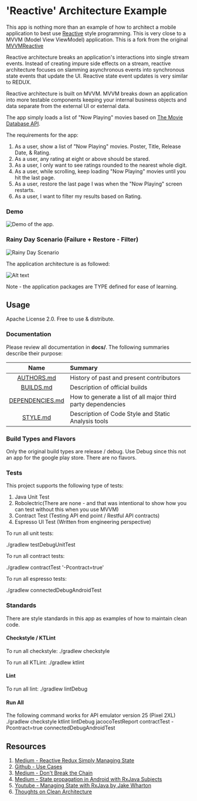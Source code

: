 # 'Reactive' Architecture Example
This app is nothing more than an example of how to architect a mobile application to best use
[Reactive](https://github.com/ReactiveX/RxAndroid) style programming. This is very close to
a MVVM (Model View ViewModel) application. This is a fork from
the original [MVVMReactive](https://github.com/HIFILEO/MVVMReactive)

Reactive architecture breaks an application's interactions into single stream events. Instead of creating impure
side effects on a stream, reactive architecture focuses on slamming asynchronous events into synchronous state events that update
the UI. Reactive state event updates is very similar to REDUX. 

Reactive architecture is built on MVVM. MVVM breaks down an application into more testable components keeping your internal
business objects and data separate from the external UI or external data.

The app simply loads a list of "Now Playing" movies based on [The Movie Database API](https://developers.themoviedb.org/3/movies/get-now-playing).

The requirements for the app:
1. As a user, show a list of "Now Playing" movies. Poster, Title, Release Date, & Rating. 
2. As a user, any rating at eight or above should be stared.
3. As a user, I only want to see ratings rounded to the nearest whole digit. 
4. As a user, while scrolling, keep loading "Now Playing" movies until you hit the last page.
5. As a user, restore the last page I was when the "Now Playing" screen restarts.
6. As a user, I want to filter my results based on Rating. 

### Demo 
<img align="center" src="doc/demo_with_filter.gif" alt="Demo of the app."/>

### Rainy Day Scenario (Failure + Restore - Filter)
<img align="center" src="doc/error_restore.gif" alt="Rainy Day Scenario"/>

The application architecture is as followed: 

![Alt text](/doc/mvvm_reactive_redux_architecture.png?raw=true "App MVVM Architecture")

Note - the application packages are TYPE defined for ease of learning.

## Usage

Apache License 2.0. Free to use & distribute.

### Documentation

Please review all documentation in **docs/**. The following summaries describe their purpose:

| Name                                                                                          | Summary                                                     |
| :--------------------------------------------------------------------------------------------:|:------------------------------------------------------------|
| [AUTHORS.md](https://github.com/HIFILEO/ReactiveArchitecture/blob/master/doc/AUTHORS.md)                | History of past and present contributors                    |
| [BUILDS.md](https://github.com/HIFILEO/ReactiveArchitecture/blob/master/doc/BUILDS.md)                  | Description of official builds                              |
| [DEPENDENCIES.md](https://github.com/HIFILEO/ReactiveArchitecture/blob/master/doc/DEPENDENCIES.md)      | How to generate a list of all major third party dependencies|
| [STYLE.md](https://github.com/HIFILEO/ReactiveArchitecture/blob/master/doc/STYLE.md)                    | Description of Code Style and Static Analysis tools         |

### Build Types and Flavors

Only the original build types are release / debug. Use Debug since this
not an app for the google play store. There are no flavors.

### Tests

This project supports the following type of tests:

1. Java Unit Test
2. Robolectric(There are none - and that was intentional to show how you can test without this when you use MVVM)
3. Contract Test (Testing API end point / Restful API contracts)
4. Espresso UI Test (Written from engineering perspective)

To run all unit tests:

./gradlew testDebugUnitTest

To run all contract tests:

./gradlew contractTest '-Pcontract=true'

To run all espresso tests:

./gradlew connectedDebugAndroidTest

### Standards

There are style standards in this app as examples of how to maintain clean code.

#### Checkstyle / KTLint

To run all checkstyle:
./gradlew checkstyle

To run all KTLint:
./gradlew ktlint

#### Lint

To run all lint:
./gradlew lintDebug

#### Run All

The following command works for API emulator version 25 (Pixel 2XL)
./gradlew checkstyle ktlint lintDebug jacocoTestReport contractTest -Pcontract=true connectedDebugAndroidTest

## Resources

1. [Medium - Reactive Redux Simply Managing State](https://medium.com/@zeyad.gasser/reactive-redux-simply-managing-state-with-rxjava-8d6b25849068)
2. [Github - Use Cases](https://github.com/Zeyad-37/UseCases)
3. [Medium - Don't Break the Chain](http://blog.danlew.net/2015/03/02/dont-break-the-chain/)
4. [Medium - State propagation in Android with RxJava Subjects](https://proandroiddev.com/state-propagation-in-android-with-rxjava-subjects-81db49a0dd8e)
5. [Youtube - Managing State with RxJava by Jake Wharton](https://www.youtube.com/watch?v=0IKHxjkgop4&t=1828s&list=PL6LUvCSPzQMbfOQkSLAINzmXQPDdxWv3P&index=6)
6. [Thoughts on Clean Architecture](https://android.jlelse.eu/thoughts-on-clean-architecture-b8449d9d02df)